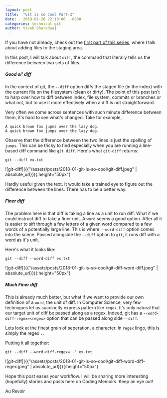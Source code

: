 ```yaml
---
layout: post
title:  "Git is so Cool Part-2"
date:   2018-01-26 22:10:00  -0800
categories: technical git
author: Vivek Bharadwaj
---
```


If you have not already, check out the [first part of this series][part-1-link], where I talk about adding files to the staging area.

In this post, I will talk about `diff`, the command that literally tells us the difference between two sets of files.

##### Good ol' diff
In the context of git, the `--diff` option diffs the staged file (in the index) with the current file on the filesystem (clean or dirty). The point of this post isn't to harp over how to diff between index, file system, commits or branches or what not, but to use it more effectively when a diff is not straightforward.

Very often we come across sentences with such minute difference between them, it's hard to see what's changed. 
Take for example,
```plain
A quick brown fox jupms over the lazy dog.
A quick brown fox jumps over the lazy dog.
```

Observe that the difference between the two lines is just the spelling of `jumps`. This can be tricky to find especially when you are running a line-based diff command like `git diff`.
Here's what `git-diff` returns:
```plain
git --diff ex.txt
```
![git-diff]({{"/assets/posts/2018-01-git-is-so-cool/git-diff.jpeg" | absolute_url}}){:height="50px"}

Hardly useful given the text. It would take a trained eye to figure out the difference between the lines.
There has to be a better way.

##### Finer diff

The problem here is that diff is taking a line as a unit to run diff. What if we could instruct diff to take a finer unit. A `word` seems a good option. After all it is easier to sift through a few letters of a given word compared to a few words of a potentially large line. This is where `--word-diff` option comes into the scene. Passed alongside the `--diff` option to `git`, it runs diff with a word as it's unit.

Here's what it looks like:
```plain
git --diff --word-diff ex.txt
```
![git-diff]({{"/assets/posts/2018-01-git-is-so-cool/git-diff-word-diff.jpeg" | absolute_url}}){:height="50px"}

##### Much Finer diff

This is already much better, but what if we want to provide our own definition of a `word`, the unit of diff. In Computer Science, very few techniques let us succinctly express pattern like `regex`. It's only natural that our target unit of diff be passed along as a regex. Indeed, git has a `--word-diff-regex=<regex>` option that can be passed along side `--diff`.

Lets look at the finest grain of seperation, a character. In `regex` lingo, this is simply the regex `.`.

Putting it all together:
```plain
git --diff --word-diff-regex='.' ex.txt
```
![git-diff]({{"/assets/posts/2018-01-git-is-so-cool/git-diff-word-diff-regex.jpeg" | absolute_url}}){:height="50px"}

Hope this post eases your workflow. I will be sharing more interesting (hopefully) stories and posts here on Coding Memoirs.
Keep an eye out!

Au Revoir

[part-1-link]: https://bvivek35.github.io/technical/git/2018/01/24/git-is-so-cool-part-1/
